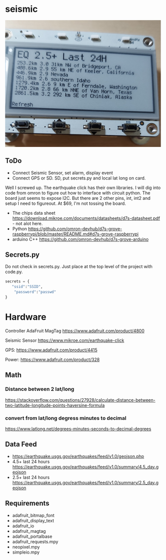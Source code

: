 # seismic
![Seismic](https://github.com/mpechner/seismic/blob/main/images/image.jpg)
## ToDo
* Connect Seismic Sensor, set alarm, display event
* Connect GPS or SD. SD, put secrets.py and local lat long on card.

Well I screwed up.  The earthquake click has their own libraries.  I will dig into code from omron to figure out how to interface with circuit python. The board just seems to expose I2C.  But there are 2 other pins, int, int2 and setup I need to figureout. At $69, I'm not tossing the board.

* The chips data sheet https://download.mikroe.com/documents/datasheets/d7s-datasheet.pdf - not alot here.
* Python https://github.com/omron-devhub/d7s-grove-raspberrypi/blob/master/README.md#d7s-grove-raspberrypi
* arduino C++ https://github.com/omron-devhub/d7s-grove-arduino

## Secrets.py
Do not check in secrets.py.  Just place at the top level of the project with code.py.
```python
secrets = {
   "ssid":"SSID",
    "password":"passwd"
}
```
# Hardware
Controller AdaFruit MagTag https://www.adafruit.com/product/4800

Seismic Sensor https://www.mikroe.com/earthquake-click

GPS: https://www.adafruit.com/product/4415

Power: https://www.adafruit.com/product/328


## Math
### Distance between 2 lat/long
https://stackoverflow.com/questions/27928/calculate-distance-between-two-latitude-longitude-points-haversine-formula

### convert from lat/long degress minutes to decimal
https://www.latlong.net/degrees-minutes-seconds-to-decimal-degrees

## Data Feed
* https://earthquake.usgs.gov/earthquakes/feed/v1.0/geojson.php
* 4.5+ last 24 hours https://earthquake.usgs.gov/earthquakes/feed/v1.0/summary/4.5_day.geojson
* 2.5+ last 24 hours https://earthquake.usgs.gov/earthquakes/feed/v1.0/summary/2.5_day.geojson

## Requirements
* adafruit_bitmap_font
* adafruit_display_text
* adafruit_io
* adafruit_magtag
* adafruit_portalbase
* adafruit_requests.mpy
* neopixel.mpy
* simpleio.mpy
